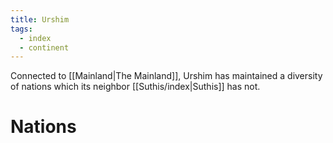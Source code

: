 ```yaml
---
title: Urshim
tags:
  - index
  - continent
---
```

Connected to [[Mainland|The Mainland]], Urshim has maintained a diversity of nations which its neighbor [[Suthis/index|Suthis]] has not.

# Nations